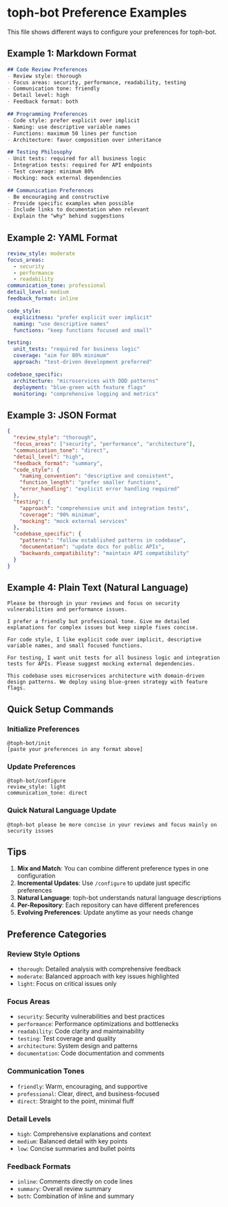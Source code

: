 # toph-bot Preference Examples

This file shows different ways to configure your preferences for toph-bot.

## Example 1: Markdown Format

```markdown
## Code Review Preferences
- Review style: thorough
- Focus areas: security, performance, readability, testing
- Communication tone: friendly
- Detail level: high
- Feedback format: both

## Programming Preferences
- Code style: prefer explicit over implicit
- Naming: use descriptive variable names
- Functions: maximum 50 lines per function
- Architecture: favor composition over inheritance

## Testing Philosophy
- Unit tests: required for all business logic
- Integration tests: required for API endpoints
- Test coverage: minimum 80%
- Mocking: mock external dependencies

## Communication Preferences
- Be encouraging and constructive
- Provide specific examples when possible
- Include links to documentation when relevant
- Explain the "why" behind suggestions
```

## Example 2: YAML Format

```yaml
review_style: moderate
focus_areas: 
  - security
  - performance 
  - readability
communication_tone: professional
detail_level: medium
feedback_format: inline

code_style:
  explicitness: "prefer explicit over implicit"
  naming: "use descriptive names"
  functions: "keep functions focused and small"

testing:
  unit_tests: "required for business logic"
  coverage: "aim for 80% minimum"
  approach: "test-driven development preferred"

codebase_specific:
  architecture: "microservices with DDD patterns"
  deployment: "blue-green with feature flags"
  monitoring: "comprehensive logging and metrics"
```

## Example 3: JSON Format

```json
{
  "review_style": "thorough",
  "focus_areas": ["security", "performance", "architecture"],
  "communication_tone": "direct",
  "detail_level": "high",
  "feedback_format": "summary",
  "code_style": {
    "naming_convention": "descriptive and consistent",
    "function_length": "prefer smaller functions",
    "error_handling": "explicit error handling required"
  },
  "testing": {
    "approach": "comprehensive unit and integration tests",
    "coverage": "90% minimum",
    "mocking": "mock external services"
  },
  "codebase_specific": {
    "patterns": "follow established patterns in codebase",
    "documentation": "update docs for public APIs",
    "backwards_compatibility": "maintain API compatibility"
  }
}
```

## Example 4: Plain Text (Natural Language)

```
Please be thorough in your reviews and focus on security vulnerabilities and performance issues. 

I prefer a friendly but professional tone. Give me detailed explanations for complex issues but keep simple fixes concise.

For code style, I like explicit code over implicit, descriptive variable names, and small focused functions.

For testing, I want unit tests for all business logic and integration tests for APIs. Please suggest mocking external dependencies.

This codebase uses microservices architecture with domain-driven design patterns. We deploy using blue-green strategy with feature flags.
```

## Quick Setup Commands

### Initialize Preferences
```
@toph-bot/init
[paste your preferences in any format above]
```

### Update Preferences  
```
@toph-bot/configure
review_style: light
communication_tone: direct
```

### Quick Natural Language Update
```
@toph-bot please be more concise in your reviews and focus mainly on security issues
```

## Tips

1. **Mix and Match**: You can combine different preference types in one configuration
2. **Incremental Updates**: Use `/configure` to update just specific preferences
3. **Natural Language**: toph-bot understands natural language descriptions
4. **Per-Repository**: Each repository can have different preferences
5. **Evolving Preferences**: Update anytime as your needs change

## Preference Categories

### Review Style Options
- `thorough`: Detailed analysis with comprehensive feedback
- `moderate`: Balanced approach with key issues highlighted
- `light`: Focus on critical issues only

### Focus Areas
- `security`: Security vulnerabilities and best practices
- `performance`: Performance optimizations and bottlenecks
- `readability`: Code clarity and maintainability
- `testing`: Test coverage and quality
- `architecture`: System design and patterns
- `documentation`: Code documentation and comments

### Communication Tones
- `friendly`: Warm, encouraging, and supportive
- `professional`: Clear, direct, and business-focused
- `direct`: Straight to the point, minimal fluff

### Detail Levels
- `high`: Comprehensive explanations and context
- `medium`: Balanced detail with key points
- `low`: Concise summaries and bullet points

### Feedback Formats
- `inline`: Comments directly on code lines
- `summary`: Overall review summary
- `both`: Combination of inline and summary
